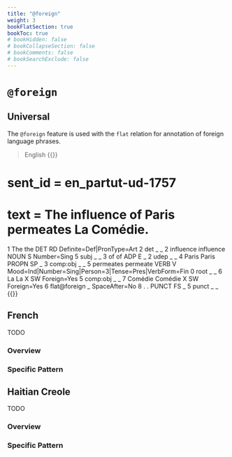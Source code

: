 ```yaml
---
title: "@foreign"
weight: 3
bookFlatSection: true
bookToc: true
# bookHidden: false
# bookCollapseSection: false
# bookComments: false
# bookSearchExclude: false
---
```

# `@foreign`

## Universal 

The `@foreign` feature is used with the `flat` relation for annotation of foreign language phrases.

> English
{{<conll>}}
# sent_id = en_partut-ud-1757
# text = The influence of Paris permeates La Comédie.
1	The	the	DET	RD	Definite=Def|PronType=Art	2	det	_	_
2	influence	influence	NOUN	S	Number=Sing	5	subj	_	_
3	of	of	ADP	E	_	2	udep	_	_
4	Paris	Paris	PROPN	SP	_	3	comp:obj	_	_
5	permeates	permeate	VERB	V	Mood=Ind|Number=Sing|Person=3|Tense=Pres|VerbForm=Fin	0	root	_	_
6	La	La	X	SW	Foreign=Yes	5	comp:obj	_	_
7	Comédie	Comédie	X	SW	Foreign=Yes	6	flat@foreign	_	SpaceAfter=No
8	.	.	PUNCT	FS	_	5	punct	_	_
{{</conll>}}


## French

TODO
### Overview

### Specific Pattern




## Haitian Creole

TODO
### Overview

### Specific Pattern



